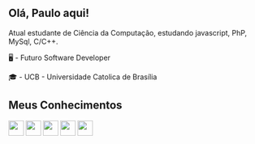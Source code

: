 ## Olá, Paulo aqui!

Atual estudante de Ciência da Computação, estudando javascript, PhP, MySql, C/C++.

🖥 - Futuro Software Developer

🎓 - UCB - Universidade Catolica de Brasília

## Meus Conhecimentos 

<div  display ="inline" >
  <img witdh="30" height= "30" src ="https://cdn.jsdelivr.net/gh/devicons/devicon@latest/icons/c/c-original.svg" />
  <img witdh="30" height= "30" src="https://cdn.jsdelivr.net/gh/devicons/devicon@latest/icons/mysql/mysql-original-wordmark.svg" />
  <img width="30" height= "30" src="https://cdn.jsdelivr.net/gh/devicons/devicon@latest/icons/figma/figma-original.svg" />
  <img width="30" height= "30" src="https://cdn.jsdelivr.net/gh/devicons/devicon@latest/icons/html5/html5-original.svg" />
  <img width="30" height= "30" src="https://cdn.jsdelivr.net/gh/devicons/devicon@latest/icons/css3/css3-original.svg" />
</div>

